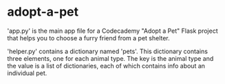 # adopt-a-pet
'app.py' is the main app file for a Codecademy "Adopt a Pet" Flask project that helps you to choose a furry friend from a pet shelter.

'helper.py' contains a dictionary named 'pets'. This dictionary contains three elements, one for each animal type. The key is the animal type and the value is a list of dictionaries, each of which contains info about an individual pet.
